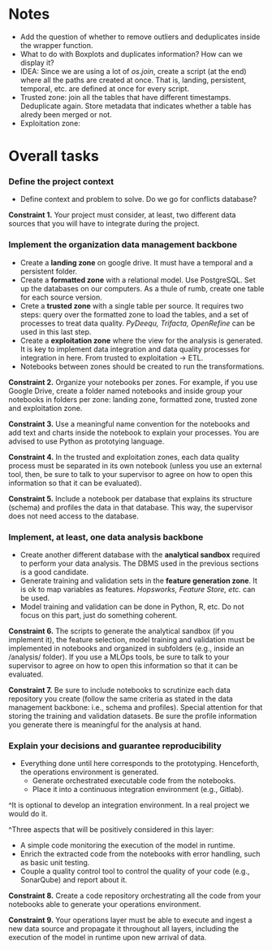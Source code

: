 # Notes
- Add the question of whether to remove outliers and deduplicates inside the wrapper function.
- What to do with Boxplots and duplicates information? How can we display it?
- IDEA: Since we are using a lot of *os.join*, create a script (at the end) where all the paths are created at once. That is, landing, persistent, temporal, etc. are defined at once for every script.
- Trusted zone: join all the tables that have different timestamps. Deduplicate again. Store metadata that indicates whether a table has alredy been merged or not.
- Exploitation zone:

# Overall tasks

### Define the project context

- Define context and problem to solve. Do we go for conflicts database?

**Constraint 1.** Your project must consider, at least, two different data sources that you will have 
to integrate during the project.

### Implement the organization data management backbone

- Create a **landing zone** on google drive. It must have a temporal and a persistent folder.
- Create a **formatted zone** with a relational model. Use PostgreSQL. Set up the databases on our computers. As a thule of rumb, create one table for each source version.
- Crete a **trusted zone** with a single table per source. It requires two steps: query over the formatted zone to load the tables, and a set of processes to treat data quality. *PyDeequ, Trifacta, OpenRefine* can be used in this last step.
- Create a **exploitation zone** where the view for the analysis is generated. It is key to implement data integration and data quality processes for integration in here. From trusted to exploitation -> ETL.
- Notebooks between zones should be created to run the transformations.

**Constraint 2.** Organize your notebooks per zones. For example, if you use Google Drive, create 
a folder named notebooks and inside group your notebooks in folders per zone: landing zone, 
formatted zone, trusted zone and exploitation zone.

**Constraint 3.** Use a meaningful name convention for the notebooks and add text and charts 
inside the notebook to explain your processes. You are advised to use Python as prototying 
language.

**Constraint 4.** In the trusted and exploitation zones, each data quality process must be separated 
in its own notebook (unless you use an external tool, then, be sure to talk to your supervisor to 
agree on how to open this information so that it can be evaluated).

**Constraint 5.** Include a notebook per database that explains its structure (schema) and profiles 
the data in that database. This way, the supervisor does not need access to the database.

### Implement, at least, one data analysis backbone

- Create another different database with the **analytical sandbox** required to perform your data analysis. The DBMS used in the previous sections is a good candidate.
- Generate training and validation sets in the **feature generation zone**. It is ok to map variables as features. *Hopsworks, Feature Store, etc.* can be used.
- Model training and validation can be done in Python, R, etc. Do not focus on this part, just do something coherent.


**Constraint 6.** The scripts to generate the analytical sandbox (if you implement it), the feature 
selection, model training and validation must be implemented in notebooks and organized in 
subfolders (e.g., inside an /analysis/ folder). If you use a MLOps tools, be sure to talk to your 
supervisor to agree on how to open this information so that it can be evaluated.

**Constraint 7.** Be sure to include notebooks to scrutinize each data repository you create (follow 
the same criteria as stated in the data management backbone: i.e., schema and profiles). Special 
attention for that storing the training and validation datasets. Be sure the profile information 
you generate there is meaningful for the analysis at hand.

### Explain your decisions and guarantee reproducibility

- Everything done until here corresponds to the prototyping. Henceforth, the operations environment is generated.
  - Generate orchestrated executable code from the notebooks.
  -  Place it into a continuous integration environment (e.g., Gitlab).

^It is optional to develop an integration environment. In a real project we would do it.

^Three aspects that will be positively considered in this layer:
- A simple code monitoring the execution of the model in runtime.
- Enrich the extracted code from the notebooks with error handling, such as basic unit testing.
- Couple a quality control tool to control the quality of your code (e.g., SonarQube) and report about it.

**Constraint 8.** Create a code repository orchestrating all the code from your notebooks able to
generate your operations environment.

**Constraint 9.** Your operations layer must be able to execute and ingest a new data source and 
propagate it throughout all layers, including the execution of the model in runtime upon new 
arrival of data.
